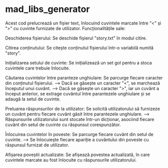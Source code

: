 # mad_libs_generator

Acest cod prelucrează un fișier text, înlocuind cuvintele marcate între "<" și ">" cu cuvinte furnizate de utilizator. Funcționalitățile sale:

Deschiderea fișierului: Se deschide fișierul "story.txt" în modul citire.

Citirea conținutului: Se citește conținutul fișierului într-o variabilă numită "story".

Inițializarea setului de cuvinte: Se inițializează un set gol pentru a stoca cuvintele care trebuie înlocuite.

Căutarea cuvintelor între paranteze unghiulare: Se parcurge fiecare caracter din conținutul fișierului.
--> Dacă se găsește un caracter "<", se marchează începutul unui cuvânt.
--> Dacă se găsește un caracter ">", iar un cuvânt a început anterior, se extrage cuvântul între parantezele unghiulare și se adaugă la setul de cuvinte.

Preluarea răspunsurilor de la utilizator: Se solicită utilizatorului să furnizeze un cuvânt pentru fiecare cuvânt găsit între parantezele 
unghiulare.
--> Răspunsurile utilizatorului sunt stocate într-un dicționar, asociind fiecare cuvânt din setul de cuvinte cu răspunsul corespunzător.

Înlocuirea cuvintelor în poveste: Se parcurge fiecare cuvânt din setul de cuvinte.
--> Se înlocuiește fiecare apariție a cuvântului din poveste cu răspunsul furnizat de utilizator.

Afișarea poveștii actualizate: Se afișează povestea actualizată, în care cuvintele marcate au fost înlocuite cu răspunsurile utilizatorului.
